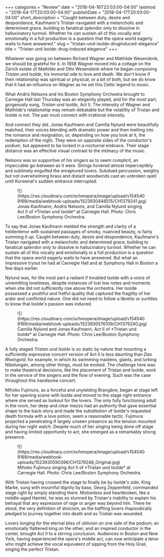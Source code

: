 +++
categories = "Review"
date = "2018-04-16T22:03:00-04:00"
lastmod = "2018-04-17T20:03:00-04:00"
publishDate = "2018-04-17T20:03:00-04:00"
short_description = "Caught between duty, desire and despondence, Kaufmann's Tristan navigated with a melancholic and determined grace, building to fanatical splendor only to dissolve in hallucinatory turmoil. Whether he can sustain all of this vocally and emotionally in a full production is a question that the opera world eagerly waits to have answered."
slug = "tristan-und-isolde-druginduced-elegance"
title = "Tristan und Isolde: drug-induced elegance"
+++

Whatever was going on between Richard Wagner and Mathilde Wesendonk, we should be grateful for it. In 1858 Wagner moved into a cottage on the Zürich estate of Mathilde and Otto Wesendonk where he began composing *Tristan und Isolde*, his immortal ode to love and death. We don't know if their relationship was spiritual or physical, or a bit of both, but we do know that it had an influence on Wagner as he set this Celtic legend to music.

What Andris Nelsons and his Boston Symphony Orchestra brought to Carnegie Hall last Thursday was an elegantly played, and for the most part, gorgeously sung, *Tristan und Isolde*, Act II. The intensity of Wagner and Mathilde's relationship may remain debatable but the volatility of Tristan and Isolde is not. The pair must connect with irrational intensity.

And connect they did. Jonas Kaufmann and Camilla Nylund were beautifully matched, their voices blending with dramatic power and then melting into the romance and resignation, or, depending on how you look at it, the redemption of the night. They were on opposite sides of the conductor's podium, but appeared to be locked in a nocturnal embrace. Their stage distance was an effective visual contrast to the intimacy of the music. 

Nelsons was so supportive of his singers as to seem complicit, an impeccable go-between as it were. Strings hovered almost imperceptibly and sublimely engulfed the enraptured lovers. Subdued percussion, weighty but not overwhelming brass and distant woodwinds cast an unbroken spell until Kurwenal's sudden entrance interrupted. 

<figure data-type="image">
![](https://res.cloudinary.com/schmopera/image/upload/v1545409169/media/webhook-uploads/1523930446515/CH1379241.jpg)
<figcaption>Jonas Kaufmann, Andris Nelsons, and Camilla Nylund singing Act II of *Tristan und Isolde* at Carnegie Hall. Photo: Chris Lee/Boston Symphony Orchestra.</figcaption>
</figure>

To say that Jonas Kaufmann melded the strength and clarity of a heldentenor with sustained passages of smoky, nuanced beauty, is fairly summing it up. Caught between duty, desire and despondence, Kaufmann's Tristan navigated with a melancholic and determined grace, building to fanatical splendor only to dissolve in hallucinatory turmoil. Whether he can sustain all of this vocally and emotionally in a full production is a question that the opera world eagerly waits to have answered. But what an impressive tryout he had at Carnegie Hall and at Symphony Hall in Boston a few days earlier.

Nylund was, for the most part a radiant if troubled Isolde with a voice of unremitting loveliness, despite instances of lost low notes and moments when she did not sufficiently rise above the orchestra. Her Isolde possessed a youthful and fretful quality that captured the fragility of her ardor and conflicted nature. One did not need to follow a libretto or surtitles to know that Isolde's passion was induced.

<figure data-type="image">
![](https://res.cloudinary.com/schmopera/image/upload/v1545409169/media/webhook-uploads/1523930576109/CH1379240.jpg)
<figcaption>Camilla Nylund and Jonas Kaufmann, Act II of *Tristan und Isolde* at Carnegie Hall. Photo: Chris Lee/Boston Symphony Orchestra.</figcaption>
</figure>
 
A fully staged *Tristan und Isolde* is so static by nature that mounting a sufficiently expressive concert version of Act II is less daunting than *Das Rheingold*, for example, in which its swimming maidens, giants, and lurking Nibelungen, among other things, must be evoked. The challenge here was to make theatrical decisions, like the placement of Tristan and Isolde, work in the service of the singers and the flow of evening. Such was the case throughout this handsome concert.  

Mihoko Fujimura, as a forceful and unyielding Brangäne, began at stage left for her opening scene with Isolde and moved to the stage right entrance where she served as lookout for the lovers. The only fully functioning adult in the room, her deep and clear mezzo had an authority that gave essential shape to the back-story and made the substitution of Isolde's requested death formula with a love potion, seem a reasonable tactic. Fujimura projected a penetrating if largely unseen presence as the tension mounted during her night watch. Despite much of her singing being done off stage and having limited opportunity to act, she emerged as a remarkably strong presence. 

<figure data-type="image">
![](https://res.cloudinary.com/schmopera/image/upload/v1545409169/media/webhook-uploads/1523930590396/CH1379248_Original.jpg)
<figcaption>Mihoko Fujimura singing Act II of *Tristan und Isolde* at Carnegie Hall. Photo: Chris Lee/Boston Symphony Orchestra.</figcaption>
</figure>

With Tristan having crossed the stage to finally be by Isolde's side, King Marke, sung with mournful dignity by bass, Georg Zeppenfeld, commanded stage right by simply standing there. Motionless and heartbroken, like a middle-aged Hamlet, he was so stunned by Tristan's inability to explain his betrayal that any expression of rage or anger was beyond him. There he stood, the very definition of stoicism, as the baffling lovers rhapsodically pledged to journey together into death and as Tristan was wounded. 

Lovers longing for the eternal bliss of oblivion on one side of the podium; an emotionally flattened king on the other; and an inspired conductor in the center, brought Act II to a stirring conclusion. Audiences in Boston and New York, having experienced the opera's middle act, can now anticipate a tenor who might achieve the vocal equivalent of sipping from the Holy Grail, singing the perfect Tristan.
